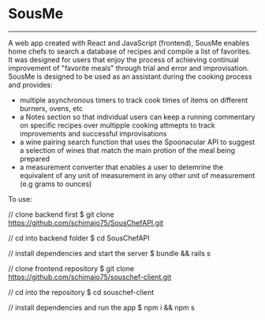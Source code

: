 # SousMe
____________________________

A web app created with React and JavaScript (frontend), SousMe enables home chefs to search a database of recipes and compile a list of favorites. It was designed for users that enjoy the process of achieving continual improvement of "favorite meals" through trial and error and improvisation.  SousMe is designed to be used as an assistant during the cooking process and provides:

- multiple asynchronous timers to track cook times of items on different burners, ovens, etc
- a Notes section so that individual users can keep a running commentary on specific recipes over multipple cooking attmepts to track improvements and successful improvisations
- a wine pairing search function that uses the Spoonacular API to suggest a selection of wines that match the main protion of the meal being prepared
- a measurement converter that enables a user to detemrine the equivalent of any unit of measurement in any other unit of measurement (e.g grams to ounces)

To use:

// clone backend first
$ git clone https://github.com/schimajo75/SousChefAPI.git

// cd into backend folder
$ cd SousChefAPI

// install dependencies and start the server
$ bundle && rails s

// clone frontend repository
$ git clone https://github.com/schimajo75/souschef-client.git

// cd into the repository
$ cd souschef-client

// install dependencies and run the app
$ npm i && npm s
